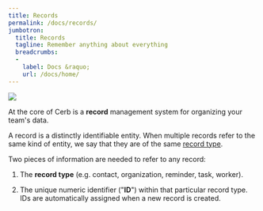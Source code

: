 ```yaml
---
title: Records
permalink: /docs/records/
jumbotron:
  title: Records
  tagline: Remember anything about everything
  breadcrumbs:
  -
    label: Docs &raquo;
    url: /docs/home/
---
```


<div class="cerb-screenshot">
<img src="/assets/images/guides/records/custom-records/custom-records.png" class="screenshot">
</div>

At the core of Cerb is a **record** management system for organizing your team's data.

A record is a distinctly identifiable entity. When multiple records refer to the same kind of entity, we say that they are of the same [record type](/docs/records/types/).

Two pieces of information are needed to refer to any record:

1. The **record type** (e.g. contact, organization, reminder, task, worker).

1. The unique numeric identifier ("**ID**") within that particular record type. IDs are automatically assigned when a new record is created.
